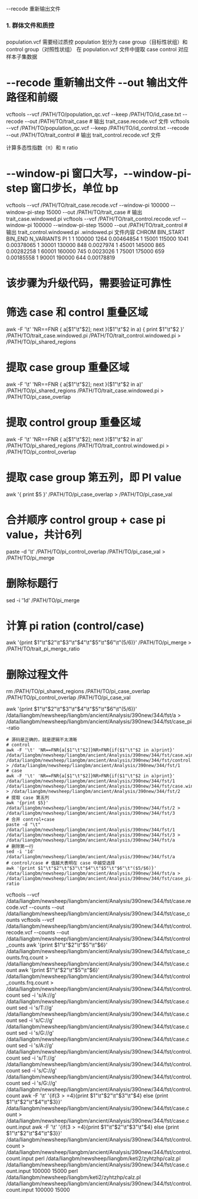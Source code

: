 
--recode 重新输出文件
### 1. 群体文件和质控

### 
population.vcf 需要经过质控
population 划分为 case group（目标性状组）和 control group（对照性状组）
在 population.vcf 文件中提取 case control 对应样本子集数据
# --recode 重新输出文件 --out 输出文件路径和前缀
vcftools --vcf /PATH/TO/population_qc.vcf --keep  /PATH/TO/id_case.txt --recode --out /PATH/TO/trait_case        # 输出 trait_case.recode.vcf 文件
vcftools --vcf /PATH/TO/population_qc.vcf --keep  /PATH/TO/id_control.txt --recode --out /PATH/TO/trait_control  # 输出 trait_control.recode.vcf 文件

计算多态性指数（π）和 π ratio
# --window-pi 窗口大写，--window-pi-step 窗口步长，单位 bp
vcftools --vcf /PATH/TO/trait_case.recode.vcf --window-pi 100000 --window-pi-step 15000 --out /PATH/TO/trait_case        # 输出 trait_case.windowed.pi
vcftools --vcf /PATH/TO/trait_control.recode.vcf --window-pi 100000 --window-pi-step 15000 --out /PATH/TO/trait_control  # 输出 trait_control.windowed.pi
.windowed.pi 文件内容
CHROM	BIN_START	BIN_END	N_VARIANTS	PI
1	1	100000	1264	0.00464854
1	15001	115000	1041	0.00378065
1	30001	130000	848	0.0027974
1	45001	145000	865	0.00282258
1	60001	160000	745	0.0023026
1	75001	175000	659	0.00185558
1	90001	190000	644	0.00178819

# 该步骤为升级代码，需要验证可靠性
# 筛选 case 和 control 重叠区域
awk -F '\t' 'NR==FNR { a[$1"\t"$2]; next }($1"\t"$2 in a) { print $1"\t"$2 }' /PATH/TO/trait_case.windowed.pi /PATH/TO/trait_control.windowed.pi > /PATH/TO/pi_shared_regions
# 提取 case group 重叠区域
awk -F '\t' 'NR==FNR { a[$1"\t"$2]; next }($1"\t"$2 in a)' /PATH/TO/pi_shared_regions /PATH/TO/trait_case.windowed.pi > /PATH/TO/pi_case_overlap
# 提取 control group 重叠区域
awk -F '\t' 'NR==FNR { a[$1"\t"$2]; next }($1"\t"$2 in a)' /PATH/TO/pi_shared_regions /PATH/TO/trait_control.windowed.pi > /PATH/TO/pi_control_overlap
# 提取 case group 第五列，即 PI value
awk '{ print $5 }' /PATH/TO/pi_case_overlap > /PATH/TO/pi_case_val
# 合并顺序 control group + case pi value，共计6列
paste -d '\t' /PATH/TO/pi_control_overlap /PATH/TO/pi_case_val >  /PATH/TO/pi_merge
# 删除标题行
sed -i '1d' /PATH/TO/pi_merge
# 计算 pi ration (control/case)
awk '{print $1"\t"$2"\t"$3"\t"$4"\t"$5"\t"$6"\t"($5/$6)}' /PATH/TO/pi_merge > /PATH/TO/trait_pi_merge_ratio
# 删除过程文件
rm /PATH/TO/pi_shared_regions /PATH/TO/pi_case_overlap /PATH/TO/pi_control_overlap /PATH/TO/pi_case_val

awk '{print $1"\t"$2"\t"$3"\t"$4"\t"$5"\t"$6"\t"($5/$6)}' /data/liangbm/newsheep/liangbm/ancient/Analysis/390new/344/fst/a > /data/liangbm/newsheep/liangbm/ancient/Analysis/390new/344/fst/case_pi-ratio


```
# 源码是正确的，就是逻辑不太清晰
# control
awk -F '\t' 'NR==FNR{a[$1"\t"$2]}NR>FNR{if($1"\t"$2 in a)print}' /data/liangbm/newsheep/liangbm/ancient/Analysis/390new/344/fst/case.windowed.pi /data/liangbm/newsheep/liangbm/ancient/Analysis/390new/344/fst/control.windowed.pi > /data/liangbm/newsheep/liangbm/ancient/Analysis/390new/344/fst/1
# case
awk -F '\t' 'NR==FNR{a[$1"\t"$2]}NR>FNR{if($1"\t"$2 in a)print}' /data/liangbm/newsheep/liangbm/ancient/Analysis/390new/344/fst/1 /data/liangbm/newsheep/liangbm/ancient/Analysis/390new/344/fst/case.windowed.pi > /data/liangbm/newsheep/liangbm/ancient/Analysis/390new/344/fst/2
# 提取 case 第五列
awk '{print $5}' /data/liangbm/newsheep/liangbm/ancient/Analysis/390new/344/fst/2 > /data/liangbm/newsheep/liangbm/ancient/Analysis/390new/344/fst/3
# 合并 control+case
paste -d "\t" /data/liangbm/newsheep/liangbm/ancient/Analysis/390new/344/fst/1 /data/liangbm/newsheep/liangbm/ancient/Analysis/390new/344/fst/3 > /data/liangbm/newsheep/liangbm/ancient/Analysis/390new/344/fst/a
# 删除第一行
sed -i '1d' /data/liangbm/newsheep/liangbm/ancient/Analysis/390new/344/fst/a
# control/case # 值越大表明在 case 中越受选择
awk '{print $1"\t"$2"\t"$3"\t"$4"\t"$5"\t"$6"\t"($5/$6)}' /data/liangbm/newsheep/liangbm/ancient/Analysis/390new/344/fst/a > /data/liangbm/newsheep/liangbm/ancient/Analysis/390new/344/fst/case_pi-ratio
```








vcftools --vcf /data/liangbm/newsheep/liangbm/ancient/Analysis/390new/344/fst/case.recode.vcf --counts --out /data/liangbm/newsheep/liangbm/ancient/Analysis/390new/344/fst/case_counts
vcftools --vcf /data/liangbm/newsheep/liangbm/ancient/Analysis/390new/344/fst/control.recode.vcf --counts --out /data/liangbm/newsheep/liangbm/ancient/Analysis/390new/344/fst/control_counts
awk '{print $1"\t"$2"\t"$5"\t"$6}' /data/liangbm/newsheep/liangbm/ancient/Analysis/390new/344/fst/case_counts.frq.count > /data/liangbm/newsheep/liangbm/ancient/Analysis/390new/344/fst/case.count
awk '{print $1"\t"$2"\t"$5"\t"$6}' /data/liangbm/newsheep/liangbm/ancient/Analysis/390new/344/fst/control_counts.frq.count  > /data/liangbm/newsheep/liangbm/ancient/Analysis/390new/344/fst/control.count
sed -i 's/A://g' /data/liangbm/newsheep/liangbm/ancient/Analysis/390new/344/fst/case.count
sed -i 's/T://g' /data/liangbm/newsheep/liangbm/ancient/Analysis/390new/344/fst/case.count
 sed -i 's/C://g' /data/liangbm/newsheep/liangbm/ancient/Analysis/390new/344/fst/case.count
sed -i 's/G://g' /data/liangbm/newsheep/liangbm/ancient/Analysis/390new/344/fst/case.count
sed -i 's/A://g' /data/liangbm/newsheep/liangbm/ancient/Analysis/390new/344/fst/control.count
sed -i 's/T://g' /data/liangbm/newsheep/liangbm/ancient/Analysis/390new/344/fst/control.count
sed -i 's/C://g' /data/liangbm/newsheep/liangbm/ancient/Analysis/390new/344/fst/control.count
sed -i 's/G://g' /data/liangbm/newsheep/liangbm/ancient/Analysis/390new/344/fst/control.count
awk -F '\t' '{if($3>=$4){print $1"\t"$2"\t"$3"\t"$4} else {print $1"\t"$2"\t"$4"\t"$3}}' /data/liangbm/newsheep/liangbm/ancient/Analysis/390new/344/fst/case.count > /data/liangbm/newsheep/liangbm/ancient/Analysis/390new/344/fst/case.count.input
awk -F '\t' '{if($3>=$4){print $1"\t"$2"\t"$3"\t"$4} else {print $1"\t"$2"\t"$4"\t"$3}}' /data/liangbm/newsheep/liangbm/ancient/Analysis/390new/344/fst/control.count > /data/liangbm/newsheep/liangbm/ancient/Analysis/390new/344/fst/control.count.input
perl /data/liangbm/newsheep/liangbm/keti2/zyhtzhp/calz.pl /data/liangbm/newsheep/liangbm/ancient/Analysis/390new/344/fst/case.count.input 100000 15000
perl /data/liangbm/newsheep/liangbm/keti2/zyhtzhp/calz.pl /data/liangbm/newsheep/liangbm/ancient/Analysis/390new/344/fst/control.count.input 100000 15000












